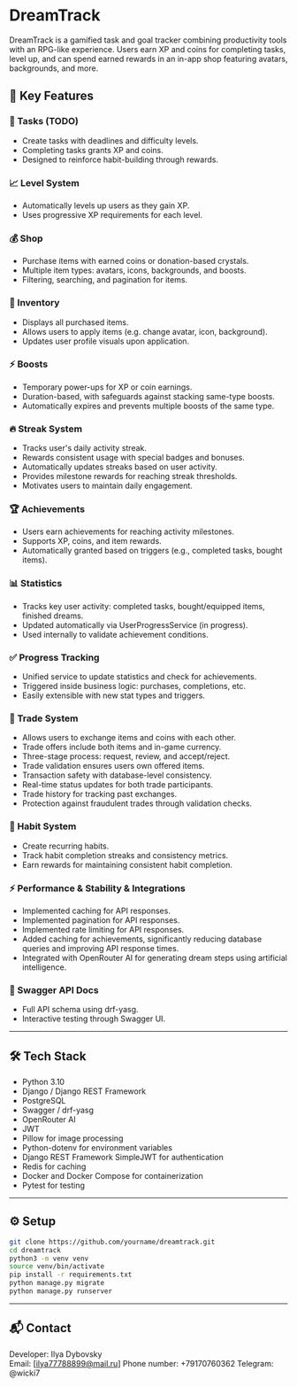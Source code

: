 # DreamTrack

DreamTrack is a gamified task and goal tracker combining productivity tools with an RPG-like experience. Users earn XP and coins for completing tasks, level up, and can spend earned rewards in an in-app shop featuring avatars, backgrounds, and more.

## 🚀 Key Features

### 🎯 Tasks (TODO)

- Create tasks with deadlines and difficulty levels.
- Completing tasks grants XP and coins.
- Designed to reinforce habit-building through rewards.

### 📈 Level System

- Automatically levels up users as they gain XP.
- Uses progressive XP requirements for each level.

### 💰 Shop

- Purchase items with earned coins or donation-based crystals.
- Multiple item types: avatars, icons, backgrounds, and boosts.
- Filtering, searching, and pagination for items.

### 🎒 Inventory

- Displays all purchased items.
- Allows users to apply items (e.g. change avatar, icon, background).
- Updates user profile visuals upon application.

### ⚡ Boosts

- Temporary power-ups for XP or coin earnings.
- Duration-based, with safeguards against stacking same-type boosts.
- Automatically expires and prevents multiple boosts of the same type.

### 🔥 Streak System

- Tracks user's daily activity streak.
- Rewards consistent usage with special badges and bonuses.
- Automatically updates streaks based on user activity.
- Provides milestone rewards for reaching streak thresholds.
- Motivates users to maintain daily engagement.

### 🏆 Achievements
- Users earn achievements for reaching activity milestones.
- Supports XP, coins, and item rewards.
- Automatically granted based on triggers (e.g., completed tasks, bought items).

### 📊 Statistics
- Tracks key user activity: completed tasks, bought/equipped items, finished dreams.
- Updated automatically via UserProgressService (in progress).
- Used internally to validate achievement conditions.

### ✅ Progress Tracking
- Unified service to update statistics and check for achievements.
- Triggered inside business logic: purchases, completions, etc.
- Easily extensible with new stat types and triggers.

### 🔄 Trade System
- Allows users to exchange items and coins with each other.
- Trade offers include both items and in-game currency.
- Three-stage process: request, review, and accept/reject.
- Trade validation ensures users own offered items.
- Transaction safety with database-level consistency.
- Real-time status updates for both trade participants.
- Trade history for tracking past exchanges.
- Protection against fraudulent trades through validation checks.

### 🌱 Habit System
- Create recurring habits.
- Track habit completion streaks and consistency metrics.
- Earn rewards for maintaining consistent habit completion.


### ⚡ Performance & Stability & Integrations
- Implemented caching for API responses.
- Implemented pagination for API responses.
- Implemented rate limiting for API responses.
- Added caching for achievements, significantly reducing database queries and improving API response times.
- Integrated with OpenRouter AI for generating dream steps using artificial intelligence.

### 📄 Swagger API Docs

- Full API schema using drf-yasg.
- Interactive testing through Swagger UI.

---

## 🛠️ Tech Stack

- Python 3.10
- Django / Django REST Framework
- PostgreSQL
- Swagger / drf-yasg
- OpenRouter AI
- JWT
- Pillow for image processing
- Python-dotenv for environment variables
- Django REST Framework SimpleJWT for authentication
- Redis for caching
- Docker and Docker Compose for containerization
- Pytest for testing

---

## ⚙️ Setup

```bash
git clone https://github.com/yourname/dreamtrack.git
cd dreamtrack
python3 -m venv venv
source venv/bin/activate
pip install -r requirements.txt
python manage.py migrate
python manage.py runserver
```

---

## 📬 Contact

Developer: Ilya Dybovsky\
Email: [ilya77788899@mail.ru]
Phone number: +79170760362
Telegram: @wicki7